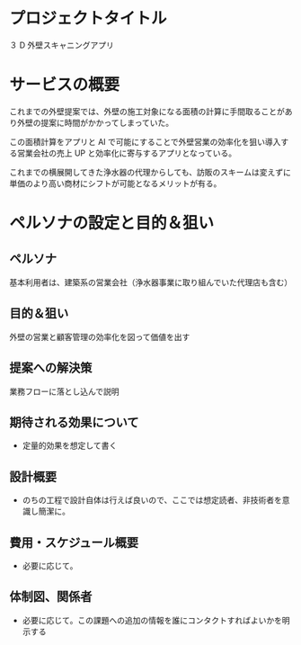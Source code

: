# プロジェクトタイトル

３ D 外壁スキャニングアプリ

# サービスの概要

これまでの外壁提案では、外壁の施工対象になる面積の計算に手間取ることがあり外壁の提案に時間がかかってしまっていた。

この面積計算をアプリと AI で可能にすることで外壁営業の効率化を狙い導入する営業会社の売上 UP と効率化に寄与するアプリとなっている。

これまでの横展開してきた浄水器の代理からしても、訪販のスキームは変えずに単価のより高い商材にシフトが可能となるメリットが有る。

# ペルソナの設定と目的＆狙い

## ペルソナ

基本利用者は、建築系の営業会社（浄水器事業に取り組んでいた代理店も含む）

## 目的＆狙い

外壁の営業と顧客管理の効率化を図って価値を出す

## 提案への解決策

業務フローに落とし込んで説明

## 期待される効果について

- 定量的効果を想定して書く

## 設計概要

- のちの工程で設計自体は行えば良いので、ここでは想定読者、非技術者を意識し簡潔に。

## 費用・スケジュール概要

- 必要に応じて。

## 体制図、関係者

- 必要に応じて。この課題への追加の情報を誰にコンタクトすればよいかを明示する
